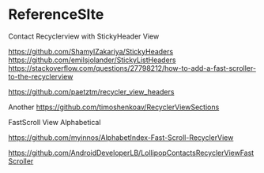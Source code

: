 # ReferenceSIte

Contact Recyclerview with StickyHeader View 

https://github.com/ShamylZakariya/StickyHeaders
https://github.com/emilsjolander/StickyListHeaders
https://stackoverflow.com/questions/27798212/how-to-add-a-fast-scroller-to-the-recyclerview

https://github.com/paetztm/recycler_view_headers

Another
https://github.com/timoshenkoav/RecyclerViewSections


FastScroll View Alphabetical

https://github.com/myinnos/AlphabetIndex-Fast-Scroll-RecyclerView

https://github.com/AndroidDeveloperLB/LollipopContactsRecyclerViewFastScroller



